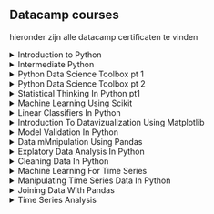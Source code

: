 ## Datacamp courses

hieronder zijn alle datacamp certificaten te vinden

<details>
  <summary>Introduction to Python</summary>
    <img src=https://github.com/Bram-tenCate/Minor-datascience/blob/main/introduction%20to%20python.png /c>
</details>

<details>
  <summary>Intermediate Python</summary>
    <img src=https://github.com/Bram-tenCate/Minor-datascience/blob/main/intermediate%20python.png /c>
</details>

<details>
  <summary>Python Data Science Toolbox pt 1</summary>
    <img src=https://github.com/Bram-tenCate/Minor-datascience/blob/main/python%20data%20science%20toolbox%201.png /c>
</details>

<details>
  <summary>Python Data Science Toolbox pt 2</summary>
    <img src=https://github.com/Bram-tenCate/Minor-datascience/blob/main/python%20data%20science%20toolbox%202.png /c>
</details>

<details>
  <summary>Statistical Thinking In Python pt1</summary>
    <img src=https://github.com/Bram-tenCate/Minor-datascience/blob/main/statistical%20thinking%201.png /c>
</details>

<details>
  <summary>Machine Learning Using Scikit</summary>
    <img src=https://github.com/Bram-tenCate/Minor-datascience/blob/main/machine%20learning%20with%20scikit.png /c>
</details>

<details>
  <summary>Linear Classifiers In Python</summary>
    <img src=https://github.com/Bram-tenCate/Minor-datascience/blob/main/lineair%20classifiers%20in%20python.png /c>
</details>

<details>
  <summary>Introduction To Datavizualization Using Matplotlib</summary>
    <img src=https://github.com/Bram-tenCate/Minor-datascience/blob/main/intoduction%20to%20datavizualization%20using%20matplotlib.png /c>
</details>

<details>
  <summary>Model Validation In Python</summary>
    <img src=https://github.com/Bram-tenCate/Minor-datascience/blob/main/model%20validation%20in%20python.png /c>
</details>

<details>
  <summary>Data mMnipulation Using Pandas</summary>
    <img src=https://github.com/Bram-tenCate/Minor-datascience/blob/main/data%20manipulation%20using%20pandas.png /c>
</details>

<details>
  <summary>Explatory Data Analysis In Python</summary>
    <img src=https://github.com/Bram-tenCate/Minor-datascience/blob/main/explatory%20data%20analysis%20in%20python.png /c>
</details>

<details>
  <summary>Cleaning Data In Python</summary>
    <img src=https://github.com/Bram-tenCate/Minor-datascience/blob/main/cleaning%20data%20in%20python.png /c>
</details>

<details>
  <summary>Machine Learning For Time Series</summary>
    <img src=https://github.com/Bram-tenCate/Minor-datascience/blob/main/machine%20learning%20for%20time%20series%20in%20python.png /c>
</details>

<details>
  <summary>Manipulating Time Series Data In Python</summary>
    <img src=https://github.com/Bram-tenCate/Minor-datascience/blob/main/manipulating%20time%20series%20data%20in%20python.png /c>
</details>

<details>
  <summary>Joining Data With Pandas</summary>
    <img src=https://github.com/Bram-tenCate/Minor-datascience/blob/main/joining%20data%20with%20pandas.png /c>
</details>

<details>
  <summary>Time Series Analysis</summary>
    <img src=https://github.com/Bram-tenCate/Minor-datascience/blob/main/time%20sereis%20anylisis.png /c>
</details>

